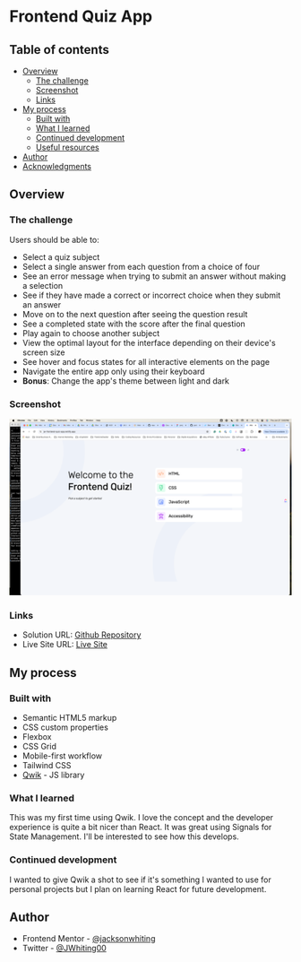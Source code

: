 # Frontend Quiz App

## Table of contents

- [Overview](#overview)
  - [The challenge](#the-challenge)
  - [Screenshot](#screenshot)
  - [Links](#links)
- [My process](#my-process)
  - [Built with](#built-with)
  - [What I learned](#what-i-learned)
  - [Continued development](#continued-development)
  - [Useful resources](#useful-resources)
- [Author](#author)
- [Acknowledgments](#acknowledgments)

## Overview

### The challenge

Users should be able to:

- Select a quiz subject
- Select a single answer from each question from a choice of four
- See an error message when trying to submit an answer without making a selection
- See if they have made a correct or incorrect choice when they submit an answer
- Move on to the next question after seeing the question result
- See a completed state with the score after the final question
- Play again to choose another subject
- View the optimal layout for the interface depending on their device's screen size
- See hover and focus states for all interactive elements on the page
- Navigate the entire app only using their keyboard
- **Bonus**: Change the app's theme between light and dark

### Screenshot

![](public/media/quiz-app-screenshot.png)

### Links

- Solution URL: [Github Repository](https://github.com/jacksonwhiting/frontend-quiz-app)
- Live Site URL: [Live Site](https://jw-frontend-quiz-app.netlify.app/)

## My process

### Built with

- Semantic HTML5 markup
- CSS custom properties
- Flexbox
- CSS Grid
- Mobile-first workflow
- Tailwind CSS
- [Qwik](https://qwik.dev/) - JS library

### What I learned

This was my first time using Qwik. I love the concept and the developer experience is quite a bit nicer than React. It was great using Signals for State Management. I'll be interested to see how this develops.

### Continued development

I wanted to give Qwik a shot to see if it's something I wanted to use for personal projects but I plan on learning React for future development.

## Author

- Frontend Mentor - [@jacksonwhiting](https://www.frontendmentor.io/profile/jacksonwhiting)
- Twitter - [@JWhiting00](https://www.twitter.com/JWhiting00)
